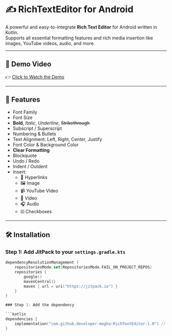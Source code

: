 # ✍️ RichTextEditor for Android

A powerful and easy-to-integrate **Rich Text Editor** for Android written in Kotlin.  
Supports all essential formatting features and rich media insertion like images, YouTube videos, audio, and more.

---

## 🎥 Demo Video

👉 [Click to Watch the Demo](https://github.com/developer-megha/RichTextEditor/blob/main/app/src/main/assets/demo_video.mp4?raw=true)

---

## 🚀 Features

- Font Family
- Font Size
- **Bold**, *Italic*, _Underline_, ~~Strikethrough~~
- Subscript / Superscript
- Numbering & Bullets
- Text Alignment: Left, Right, Center, Justify
- Font Color & Background Color
- **Clear Formatting**
- Blockquote
- Undo / Redo
- Indent / Outdent
- Insert:
  - 🔗 Hyperlinks
  - 🖼️ Image
  - 📹 YouTube Video
  - 🎥 Video
  - 🎧 Audio
  - ☑️ Checkboxes

---

## 🛠️ Installation

### Step 1: Add JitPack to your `settings.gradle.kts`

```kotlin
dependencyResolutionManagement {
    repositoriesMode.set(RepositoriesMode.FAIL_ON_PROJECT_REPOS)
    repositories {
        google()
        mavenCentral()
        maven { url = uri("https://jitpack.io") }
    }
}

### Step 1: Add the dependency

```kotlin
dependencies {
    implementation("com.github.developer-megha:RichTextEditor:1.0") // latest version
}

